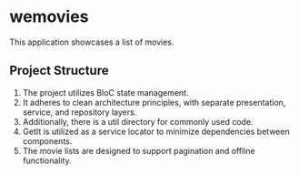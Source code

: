 
# wemovies

This application showcases a list of movies.

## Project Structure

1. The project utilizes BloC state management.
2. It adheres to clean architecture principles, with separate presentation, service, and repository layers.
3. Additionally, there is a util directory for commonly used code.
4. GetIt is utilized as a service locator to minimize dependencies between components.
5. The movie lists are designed to support pagination and offline functionality.
